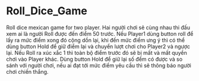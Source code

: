 # Roll_Dice_Game
Roll dice mexican game for two player.
Hai người chơi sẽ cùng nhau thi đấu xem ai là người Roll được đến điểm 50 trước.
Nếu Player1 dùng button roll để lấy ra mức điểm xong đó cộng dồn lại, khi đến mức điểm ưng ý thì có thể dùng button Hold để giữ điểm
lại và chuyển lượt chơi cho Player2 và ngược lại.
Nếu Roll ra xúc xắc 1 thì toàn bộ điểm trước đó sẽ bị mất và mất quyền chơi vào Player khác.
Dùng button Hold để giữ lại số đểm có được và so sánh với người chơi, nếu ai đạt tới mức điểm yêu cầu thì sẽ thông báo người chơi
chiến thắng.
